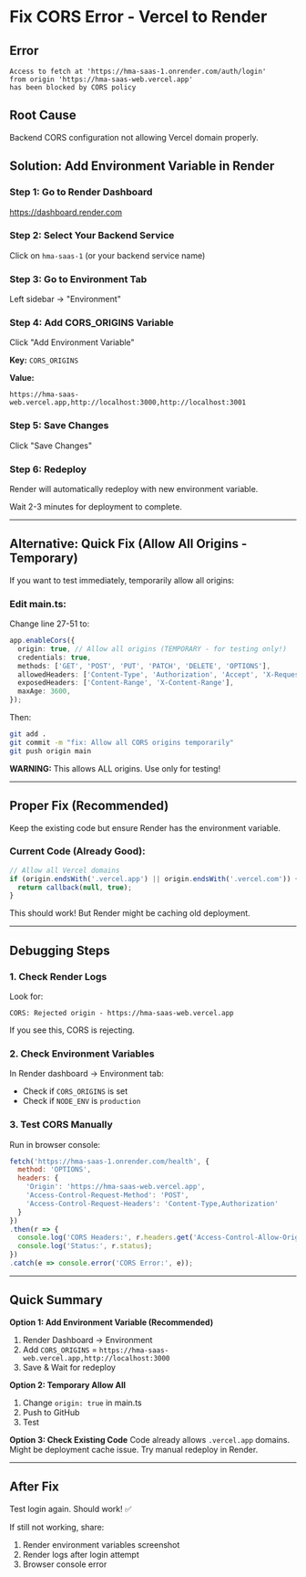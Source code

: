 # Fix CORS Error - Vercel to Render

## Error
```
Access to fetch at 'https://hma-saas-1.onrender.com/auth/login' 
from origin 'https://hma-saas-web.vercel.app' 
has been blocked by CORS policy
```

## Root Cause
Backend CORS configuration not allowing Vercel domain properly.

## Solution: Add Environment Variable in Render

### Step 1: Go to Render Dashboard

https://dashboard.render.com

### Step 2: Select Your Backend Service

Click on `hma-saas-1` (or your backend service name)

### Step 3: Go to Environment Tab

Left sidebar → "Environment"

### Step 4: Add CORS_ORIGINS Variable

Click "Add Environment Variable"

**Key:** `CORS_ORIGINS`

**Value:** 
```
https://hma-saas-web.vercel.app,http://localhost:3000,http://localhost:3001
```

### Step 5: Save Changes

Click "Save Changes"

### Step 6: Redeploy

Render will automatically redeploy with new environment variable.

Wait 2-3 minutes for deployment to complete.

---

## Alternative: Quick Fix (Allow All Origins - Temporary)

If you want to test immediately, temporarily allow all origins:

### Edit main.ts:

Change line 27-51 to:

```typescript
app.enableCors({
  origin: true, // Allow all origins (TEMPORARY - for testing only!)
  credentials: true,
  methods: ['GET', 'POST', 'PUT', 'PATCH', 'DELETE', 'OPTIONS'],
  allowedHeaders: ['Content-Type', 'Authorization', 'Accept', 'X-Requested-With', 'X-Tenant-Id'],
  exposedHeaders: ['Content-Range', 'X-Content-Range'],
  maxAge: 3600,
});
```

Then:
```bash
git add .
git commit -m "fix: Allow all CORS origins temporarily"
git push origin main
```

**WARNING:** This allows ALL origins. Use only for testing!

---

## Proper Fix (Recommended)

Keep the existing code but ensure Render has the environment variable.

### Current Code (Already Good):

```typescript
// Allow all Vercel domains
if (origin.endsWith('.vercel.app') || origin.endsWith('.vercel.com')) {
  return callback(null, true);
}
```

This should work! But Render might be caching old deployment.

---

## Debugging Steps

### 1. Check Render Logs

Look for:
```
CORS: Rejected origin - https://hma-saas-web.vercel.app
```

If you see this, CORS is rejecting.

### 2. Check Environment Variables

In Render dashboard → Environment tab:
- Check if `CORS_ORIGINS` is set
- Check if `NODE_ENV` is `production`

### 3. Test CORS Manually

Run in browser console:

```javascript
fetch('https://hma-saas-1.onrender.com/health', {
  method: 'OPTIONS',
  headers: {
    'Origin': 'https://hma-saas-web.vercel.app',
    'Access-Control-Request-Method': 'POST',
    'Access-Control-Request-Headers': 'Content-Type,Authorization'
  }
})
.then(r => {
  console.log('CORS Headers:', r.headers.get('Access-Control-Allow-Origin'));
  console.log('Status:', r.status);
})
.catch(e => console.error('CORS Error:', e));
```

---

## Quick Summary

**Option 1: Add Environment Variable (Recommended)**
1. Render Dashboard → Environment
2. Add `CORS_ORIGINS` = `https://hma-saas-web.vercel.app,http://localhost:3000`
3. Save & Wait for redeploy

**Option 2: Temporary Allow All**
1. Change `origin: true` in main.ts
2. Push to GitHub
3. Test

**Option 3: Check Existing Code**
Code already allows `.vercel.app` domains. Might be deployment cache issue.
Try manual redeploy in Render.

---

## After Fix

Test login again. Should work! ✅

If still not working, share:
1. Render environment variables screenshot
2. Render logs after login attempt
3. Browser console error
